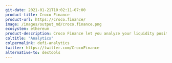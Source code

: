 ```yaml
---
git-date: 2021-01-21T10:02:11-07:00
product-title: Croco Finance
product-url: https://croco.finance/
image: /images/output_md/croco.finance.png
ecosystem: ethereum
product-description: Croco Finance let you analyze your liquidity positions in Uniswap, Sushiswap, and Balancer
coltitle: "Analytics"
colpermalink: defi-analytics
twitter: https://twitter.com/CrocoFinance
alternative-to: dextools
---
```

